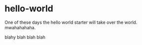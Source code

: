 # hello-world

One of these days the hello world starter will take over the world. mwahahahaha.

blahy blah blah blah
